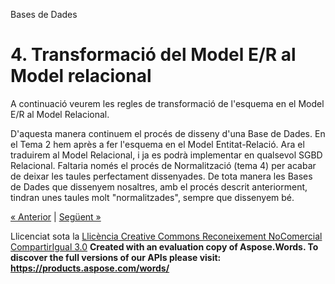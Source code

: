 Bases de Dades

# <a name="main"></a>**4. Transformació del Model E/R al Model relacional**

A continuació veurem les regles de transformació de l'esquema en el Model E/R al Model Relacional.

D'aquesta manera continuem el procés de disseny d'una Base de Dades. En el Tema 2 hem après a fer l'esquema en el Model Entitat-Relació. Ara el traduirem al Model Relacional, i ja es podrà implementar en qualsevol SGBD Relacional. Faltaria només el procés de Normalització (tema 4) per acabar de deixar les taules perfectament dissenyades. De tota manera les Bases de Dades que dissenyem nosaltres, amb el procés descrit anteriorment, tindran unes taules molt "normalitzades", sempre que dissenyem bé.

[« Anterior](326_restriccions_externes.md) | [Següent »](41_entitats.md)

Llicenciat sota la [Llicència Creative Commons Reconeixement NoComercial CompartirIgual 3.0](http://creativecommons.org/licenses/by-nc-sa/3.0/)
**Created with an evaluation copy of Aspose.Words. To discover the full versions of our APIs please visit: https://products.aspose.com/words/**
